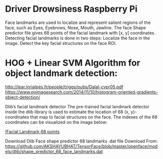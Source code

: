 # Driver Drowsiness Raspberry Pi
Face landmarks are used to localize and represent salient regions of the face, such as Eyes, Eyebrows, Nose, Mouth, Jawline. The face Shape predictor file gives 68 points of the facial landmark with [x, y] coordinates. 
Detecting facial landmarks is done in two steps: 
Localize the face in the image.
Detect the key facial structures on the face ROI.

# HOG + Linear SVM Algorithm for object landmark detection:
http://lear.inrialpes.fr/people/triggs/pubs/Dalal-cvpr05.pdf
https://www.pyimagesearch.com/2014/11/10/histogram-oriented-gradients-object-detection/

Dlib’s facial landmark detector
The pre-trained facial landmark detector inside the dlib library is used to estimate the location of 68 (x, y)-coordinates that map to facial structures on the face.
The indexes of the 68 coordinates can be visualized on the image below:

[!Facial Landmark 68 points](facial_landmarks_68markup-768x619.jpg)

Download Dlib Face shape predictor 68 landmarks .dat file
Download From: https://github.com/AKSHAYUBHAT/TensorFace/blob/master/openface/models/dlib/shape_predictor_68_face_landmarks.dat
